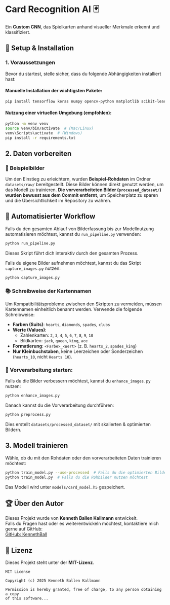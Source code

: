 # Card Recognition AI 🃏
Ein **Custom CNN**, das Spielkarten anhand visueller Merkmale erkennt und klassifiziert.

## 📌 Setup & Installation

### 1. Voraussetzungen
Bevor du startest, stelle sicher, dass du folgende Abhängigkeiten installiert hast:

#### Manuelle Installation der wichtigsten Pakete:
```bash
pip install tensorflow keras numpy opencv-python matplotlib scikit-learn
```

#### Nutzung einer virtuellen Umgebung (empfohlen):
```bash
python -m venv venv  
source venv/bin/activate  # (Mac/Linux)  
venv\Scripts\activate  # (Windows)
pip install -r requirements.txt
```

## 2. Daten vorbereiten
### 🎨 Beispielbilder
Um den Einstieg zu erleichtern, wurden **Beispiel-Rohdaten** im Ordner `datasets/raw/` bereitgestellt. Diese Bilder können direkt genutzt werden, um das Modell zu trainieren. **Die vorverarbeiteten Bilder (`processed_dataset/`) wurden bewusst aus dem Commit entfernt**, um Speicherplatz zu sparen und die Übersichtlichkeit im Repository zu wahren.


## 🔄 Automatisierter Workflow
Falls du den gesamten Ablauf von Bilderfassung bis zur Modellnutzung automatisieren möchtest, kannst du `run_pipeline.py` verwenden:
```bash
python run_pipeline.py
```
Dieses Skript führt dich interaktiv durch den gesamten Prozess.


Falls du eigene Bilder aufnehmen möchtest, kannst du das Skript `capture_images.py` nutzen:
```bash
python capture_images.py
```

### 📚 Schreibweise der Kartennamen
Um Kompatibilitätsprobleme zwischen den Skripten zu vermeiden, müssen Kartennamen einheitlich benannt werden. Verwende die folgende Schreibweise:

- **Farben (Suits)**: `hearts`, `diamonds`, `spades`, `clubs`
- **Werte (Values)**:
  - Zahlenkarten: `2`, `3`, `4`, `5`, `6`, `7`, `8`, `9`, `10`
  - Bildkarten: `jack`, `queen`, `king`, `ace`
- **Formatierung**: `<Farbe>_<Wert>` (z. B. `hearts_2`, `spades_king`)
- **Nur Kleinbuchstaben**, keine Leerzeichen oder Sonderzeichen (`hearts_10`, nicht `Hearts 10`).




### 🔄 Vorverarbeitung starten:
Falls du die Bilder verbessern möchtest, kannst du `enhance_images.py` nutzen:
```bash
python enhance_images.py
```

Danach kannst du die Vorverarbeitung durchführen:
```bash
python preprocess.py
```
Dies erstellt `datasets/processed_dataset/` mit skalierten & optimierten Bildern.

## 3. Modell trainieren
Wähle, ob du mit den Rohdaten oder den vorverarbeiteten Daten trainieren möchtest:
```bash
python train_model.py --use-processed  # Falls du die optimierten Bilder nutzen möchtest
python train_model.py  # Falls du die Rohbilder nutzen möchtest
```
Das Modell wird unter `models/card_model.h5` gespeichert.

## 🏆 Über den Autor
Dieses Projekt wurde von **Kenneth Ballen Kallmann** entwickelt.  
Falls du Fragen hast oder es weiterentwickeln möchtest, kontaktiere mich gerne auf GitHub:  
[GitHub: KennethBall](https://github.com/obind)

## 🔏 Lizenz
Dieses Projekt steht unter der **MIT-Lizenz**. 

```
MIT License

Copyright (c) 2025 Kenneth Ballen Kallmann

Permission is hereby granted, free of charge, to any person obtaining a copy
of this software...
```


